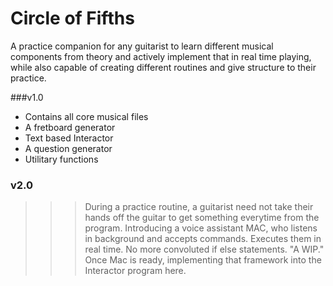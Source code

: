 # Circle of Fifths

A practice companion for any guitarist to learn different musical components from theory and actively implement that in real time playing, while also capable of creating different routines and give structure to their practice.


###v1.0
- Contains all core musical files
- A fretboard generator
- Text based Interactor
- A question generator
- Utilitary functions

### v2.0

>>> During a practice routine, a guitarist need not take their hands off the guitar to get something everytime from the program. 
>>> Introducing a voice assistant MAC, who listens in background and accepts commands. Executes them in real time. No more convoluted if else statements. 
"A WIP."
>>> Once Mac is ready, implementing that framework into the Interactor program here. 

